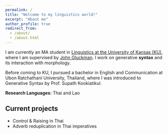 ```yaml
---
permalink: /
title: "Welcome to my linguistics world!"
excerpt: "About me"
author_profile: true
redirect_from: 
  - /about/
  - /about.html
---
```


I am currently an MA student in [Linguistics at the University of Kansas (KU)](https://linguistics.ku.edu), where I am supervised by [John Gluckman](https://www.jgluckman.com/index.html). I work on generative **syntax** and its interaction with morphology. 

Before coming to KU, I pursued a bachelor in English and Communication at Ubon Ratchathani University, Thailand, where I was introduced to Generative Syntax by Prof. Supath Kookiatikul. 

**Research Languages:** Thai and Lao

## Current projects
  - Control & Raising in Thai
  - Adverb reduplication in Thai imperatives
